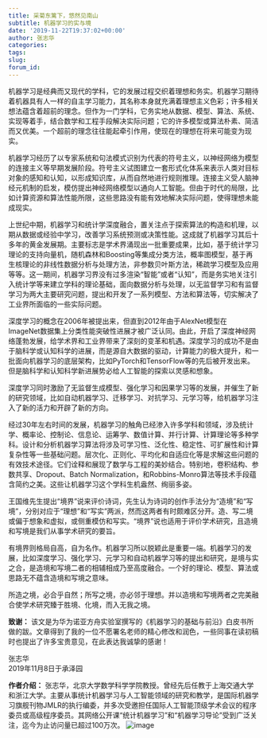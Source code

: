 ```yaml
---
title: 采菊东篱下，悠然见南山
subtitle: 机器学习的实与境
date: '2019-11-22T19:37:02+00:00'
author: 张志华
categories: 
tags: 
slug: 
forum_id: 
---
```


机器学习是经典而又现代的学科，它的发展过程交织着理想和务实。机器学习期待着机器具有人一样的自主学习能力，其名称本身就充满着理想主义色彩；许多相关想法蕴含着超前的理念。但作为一门学科，它务实地从数据、模型、算法、系统、实现等着手，结合数学和工程手段解决实际问题；它的许多模型或算法朴素、简洁而又优美。一个超前的理念往往能起牵引作用，使现在的理想在将来可能变为现实。 

机器学习经历了以专家系统和句法模式识别为代表的符号主义，以神经网络为模型的连接主义等早期发展阶段。符号主义试图建立一套形式化体系来表示人类对目标对象的感知和认知，以形成知识库，从而自然地进行规则推理。连接主义受人脑神经元机制的启发，模仿提出神经网络模型以通向人工智能。但由于时代的局限，比如计算资源和算法性能所限，这些思路没有能有效地解决实际问题，使得理想未能成现实。
    
上世纪中期，机器学习和统计学深度融合，置关注点于探索算法的构造和机理，以期从数据或经验中学习，改善学习系统预测或决策性能。这成就了机器学习其后十多年的黄金发展期。主要标志是学术界涌现出一批重要成果，比如，基于统计学习理论的支持向量机，随机森林和Boosting等集成分类方法，概率图模型，基于再生核理论的非线性数据分析与处理方法，非参数贝叶斯方法，稀疏学习模型及应用等等。这一期间，机器学习界没有过多渲染“智能”或者“认知”，而是务实地关注引入统计学等来建立学科的理论基础，面向数据分析与处理，以无监督学习和有监督学习为两大主要研究问题，提出和开发了一系列模型、方法和算法等，切实解决了工业界所面临的一些实际问题。 
    
深度学习的概念在2006年被提出来，但直到2012年由于AlexNet模型在ImageNet数据集上分类性能突破性进展才被广泛认同。由此，开启了深度神经网络蓬勃发展，给学术界和工业界带来了深刻的变革和机遇。深度学习的成功不是由于脑科学或认知科学的进展，而是源自大数据的驱动，计算能力的极大提升，和一批面向机器学习的底层架构，比如PyTorch和TensorFlow等的先后被开发出来。但是脑科学和认知科学新进展势必给人工智能的探索以灵感和想象。

深度学习同时激励了无监督生成模型、强化学习和因果学习等的发展，并催生了新的研究领域，比如自动机器学习、迁移学习、对抗学习、元学习等，给机器学习注入了新的活力和开辟了新的方向。

经过30年左右时间的发展，机器学习的触角已经渗入许多学科和领域，涉及统计学、概率论、控制论、信息论、运筹学、数值计算、并行计算、计算理论等多种学科。设计和分析机器学习算法将涉及可学习性、泛化性、稳定性、可扩展性和计算复杂性等一些基础问题。层次化、正则化、平均化和自适应化等是求解这些问题的有效技术途径。它们诠释和展现了数学与工程的美妙结合。特别地，卷积结构、参数共享、Dropout、Batch Normalization，和Robbins-Monro算法等技术手段蕴含简约之美。这些让机器学习这个学科生机盎然、绚丽多姿。
    
王国维先生提出“境界”说来评价诗词，先生认为诗词的创作手法分为“造境”和“写境”，分别对应于“理想”和“写实”两派，然而这两者有时颇难区分开。造、写二境或偏于想象和虚拟，或侧重模仿和写实。“境界”说也适用于评价学术研究，且造境和写境是我们从事学术研究的要旨。

有境界则格局自高，自为名作。机器学习所以脱颖此是重要一端。机器学习的发展，比如深度学习、强化学习、元学习和自动机器学习等的提出和研究，是境与实之合，是造境和写境二者的相辅相成乃至高度融合。一个好的理论、模型、算法或思路无不蕴含造境和写境之意味。

所造之境，必合乎自然；所写之境，亦必邻于理想。并以造境和写境两者之完美融合使学术研究臻于胜境、化境，而入无我之境。


**致谢：** 该文是为华为诺亚方舟实验室撰写的《机器学习的基础与前沿》白皮书所做的跋。文章得到了我的一位不愿署名老师的精心修改和润色，一些同事在读初稿时也提出了许多宝贵意见，在此表达我诚挚的感谢！

张志华      
2019年11月8日于承泽园

**作者介绍：** 张志华，北京大学数学科学学院教授。曾经先后任教于上海交通大学和浙江大学。主要从事统计机器学习与人工智能领域的研究和教学，是国际机器学习旗舰刊物JMLR的执行编委，并多次受邀担任国际人工智能顶级学术会议的程序委员或高级程序委员。其网络公开课“统计机器学习”和“机器学习导论”受到广泛关注，迄今为止访问量已超过100万次。
![image](https://user-images.githubusercontent.com/50801761/69423233-8bb2e500-0d60-11ea-9018-fe6eafb4fdfa.png)
